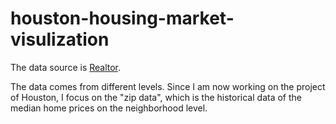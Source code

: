 # houston-housing-market-visulization

The data source is [Realtor](https://www.realtor.com/research/data/). 

The data comes from different levels. Since I am now working on the project of Houston, I focus on the "zip data", which is the historical data of the median home prices on the neighborhood level. 

